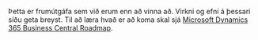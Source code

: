 Þetta er frumútgáfa sem við erum enn að vinna að. Virkni og efni á þessari síðu geta breyst. Til að læra hvað er að koma skal sjá [Microsoft Dynamics 365 Business Central Roadmap](https://go.microsoft.com/fwlink/?linkid=842139).